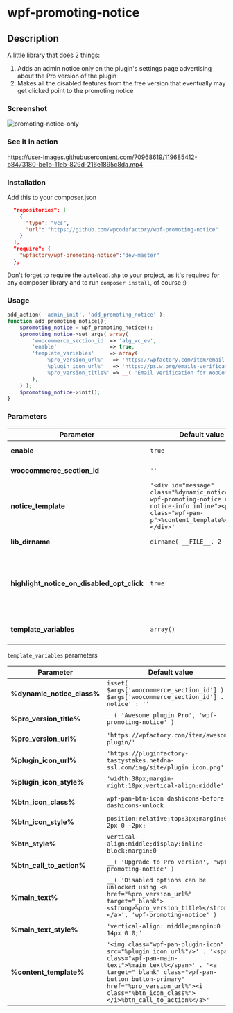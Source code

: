 # wpf-promoting-notice

## Description
A little library that does 2 things:
1. Adds an admin notice only on the plugin's settings page advertising about the Pro version of the plugin
2. Makes all the disabled features from the free version that eventually may get clicked point to the promoting notice

### Screenshot

![promoting-notice-only](https://user-images.githubusercontent.com/70968619/119685463-c301c680-be1b-11eb-8753-d146c3ba3601.png)


### See it in action
https://user-images.githubusercontent.com/70968619/119685412-b8473180-be1b-11eb-829d-216e1895c8da.mp4

### Installation

Add this to your composer.json

```json
  "repositories": [
    {
      "type": "vcs",
      "url": "https://github.com/wpcodefactory/wpf-promoting-notice"
    }
  ],
  "require": {
    "wpfactory/wpf-promoting-notice":"dev-master"
  },
```

Don't forget to require the `autoload.php` to your project, as it's required for any composer library and to run `composer install`, of course :)


### Usage

```php
add_action( 'admin_init', 'add_promoting_notice' );
function add_promoting_notice(){
	$promoting_notice = wpf_promoting_notice();
	$promoting_notice->set_args( array(
		'woocommerce_section_id' => 'alg_wc_ev',
		'enable'                 => true,
		'template_variables'     => array(
			'%pro_version_url%'   => 'https://wpfactory.com/item/email-verification-for-woocommerce/',
			'%plugin_icon_url%'   => 'https://ps.w.org/emails-verification-for-woocommerce/assets/icon-128x128.png',
			'%pro_version_title%' => __( 'Email Verification for WooCommerce Pro', 'emails-verification-for-woocommerce' ),
		),		
	) );
	$promoting_notice->init();
}
```


### Parameters

Parameter | Default value | Description
------------ | ------------- | ------------
**enable** | `true` |  Enables the notice or not
**woocommerce_section_id** | `''` | WooCommerce section id
**notice_template** | `'<div id="message" class="%dynamic_notice_class% wpf-promoting-notice notice notice-info inline"><p class="wpf-pan-p">%content_template%</p></div>'` | The whole notice template
**lib_dirname** | `dirname( __FILE__, 2 )` | The directory of the project
**highlight_notice_on_disabled_opt_click** | `true` | Makes the disabled features that may get clicked point to the promoting notice
**template_variables** | `array()` | Template variables you can use


`template_variables` parameters

Parameter | Default value | Description
------------ | ------------- | ------------
**%dynamic_notice_class%** | `isset( $args['woocommerce_section_id'] ) ? $args['woocommerce_section_id'] . '-notice' : ''` |  Dynamic notice class
**%pro_version_title%** | `__( 'Awesome plugin Pro', 'wpf-promoting-notice' )` |  Pro version title
**%pro_version_url%** | `'https://wpfactory.com/item/awesome-plugin/'` |  Pro version URL
**%plugin_icon_url%** | `'https://pluginfactory-tastystakes.netdna-ssl.com/img/site/plugin_icon.png'` |  Plugin icon URL
**%plugin_icon_style%** | `'width:38px;margin-right:10px;vertical-align:middle'` |  Plugin icon style
**%btn_icon_class%** | `wpf-pan-btn-icon dashicons-before dashicons-unlock` |  Button icon class
**%btn_icon_style%** | `position:relative;top:3px;margin:0 2px 0 -2px;` |  Button icon style
**%btn_style%** | `vertical-align:middle;display:inline-block;margin:0` |  Button style
**%btn_call_to_action%** | `__( 'Upgrade to Pro version', 'wpf-promoting-notice' )` |  Button call to action
**%main_text%** | `__( 'Disabled options can be unlocked using <a href="%pro_version_url%" target="_blank"><strong>%pro_version_title%</strong></a>', 'wpf-promoting-notice' )` |  Main text
**%main_text_style%** | `'vertical-align: middle;margin:0 14px 0 0;'` |  Main text style
**%content_template%** | `'<img class="wpf-pan-plugin-icon" src="%plugin_icon_url%"/>' . '<span class="wpf-pan-main-text">%main_text%</span>' . '<a target="_blank" class="wpf-pan-button button-primary" href="%pro_version_url%"><i class="%btn_icon_class%"></i>%btn_call_to_action%</a>'` |  Main content of the notice
